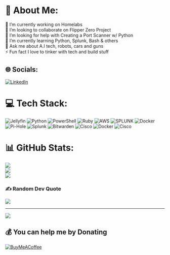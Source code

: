 # 💫 About Me:
🔭 I’m currently working on Homelabs<br>👯 I’m looking to collaborate on Flipper Zero Project<br>🤝 I’m looking for help with Creating a Port Scanner w/ Python<br>🌱 I’m currently learning Python, Splunk, Bash & others<br>💬 Ask me about A.I tech, robots, cars and guns<br>⚡ Fun fact I love to tinker with tech and build stuff


## 🌐 Socials:
[![LinkedIn](https://img.shields.io/badge/LinkedIn-%230077B5.svg?logo=linkedin&logoColor=white)](https://linkedin.com/in/manuel-lugo-x) 

# 💻 Tech Stack:
![Jellyfin](https://img.shields.io/badge/jellyfin-%23000B25.svg?style=flat&logo=Jellyfin&logoColor=00A4DC) ![Python](https://img.shields.io/badge/python-3670A0?style=flat&logo=python&logoColor=ffdd54) ![PowerShell](https://img.shields.io/badge/PowerShell-%235391FE.svg?style=flat&logo=powershell&logoColor=white) ![Ruby](https://img.shields.io/badge/ruby-%23CC342D.svg?style=flat&logo=ruby&logoColor=white) ![AWS](https://img.shields.io/badge/AWS-%23FF9900.svg?style=flat&logo=amazon-aws&logoColor=white) ![SPLUNK](https://img.shields.io/badge/splunk-000000.svg?style=flat&logo=splunk&color=%23000000) ![Docker](https://img.shields.io/badge/docker-%230db7ed.svg?style=flat&logo=docker&logoColor=white) ![Pi-Hole](https://img.shields.io/badge/pihole-%2396060C.svg?style=flat&logo=pi-hole&logoColor=white) ![Splunk](https://img.shields.io/badge/splunk-%23000000.svg?style=flat&logo=splunk&logoColor=white) ![Bitwarden](https://img.shields.io/badge/bitwarden-%23175DDC.svg?style=flat&logo=bitwarden&logoColor=white) ![Cisco](https://img.shields.io/badge/cisco-%23049fd9.svg?style=flat&logo=cisco&logoColor=black) ![Docker](https://img.shields.io/badge/docker-%230db7ed.svg?style=flat&logo=docker&logoColor=white) ![Cisco](https://img.shields.io/badge/cisco-%23049fd9.svg?style=flat&logo=cisco&logoColor=black)
# 📊 GitHub Stats:
![](https://github-readme-stats.vercel.app/api?username=lugo-labs&theme=default&hide_border=true&include_all_commits=false&count_private=false)<br/>
![](https://github-readme-streak-stats.herokuapp.com/?user=lugo-labs&theme=default&hide_border=true)<br/>
![](https://github-readme-stats.vercel.app/api/top-langs/?username=lugo-labs&theme=default&hide_border=true&include_all_commits=false&count_private=false&layout=compact)

### ✍️ Random Dev Quote
![](https://quotes-github-readme.vercel.app/api?type=horizontal&theme=merko)

---
[![](https://visitcount.itsvg.in/api?id=lugo-labs&icon=0&color=0)](https://visitcount.itsvg.in)

  ## 💰 You can help me by Donating
  [![BuyMeACoffee](https://img.shields.io/badge/Buy%20Me%20a%20Coffee-ffdd00?style=for-the-badge&logo=buy-me-a-coffee&logoColor=black)](https://buymeacoffee.com/manuel.lugo) 

  
<!-- Proudly created with GPRM ( https://gprm.itsvg.in ) -->
